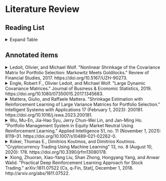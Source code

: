 # Literature Review
## Reading List
<details>
<summary>Expand Table</summary>
<table>
    <tr>
        <td>Topic</td>
        <td>Publication Year</td>
        <td>Author</td>
        <td>Title</td>
        <td>Publication Title</td>
        <td>DOI</td>
    </tr>
    <tr>
        <td>Covariance Estimation</td>
        <td>2019</td>
        <td>"Deshmukh, Samruddhi; Dubey, Amartansh"</td>
        <td>Improved Covariance Matrix Estimator using Shrinkage Transformation and Random Matrix Theory</td>
        <td></td>
        <td>10.48550/arXiv.1912.03718</td>
    </tr>
    <tr>
        <td>Covariance Estimation</td>
        <td>2004</td>
        <td>"Ledoit, Olivier; Wolf, Michael"</td>
        <td>A well-conditioned estimator for large-dimensional covariance matrices</td>
        <td>Journal of Multivariate Analysis</td>
        <td>10.1016/S0047-259X(03)00096-4</td>
    </tr>
    <tr>
        <td>Covariance Estimation</td>
        <td>2021</td>
        <td>"Bodnar, Taras; Parolya, Nestor; Thorsén, Erik"</td>
        <td>Dynamic Shrinkage Estimation of the High-Dimensional Minimum-Variance Portfolio</td>
        <td>IEEE Transactions on Signal Processing</td>
        <td>10.1109/TSP.2023.3263950</td>
    </tr>
    <tr>
        <td>Covariance Estimation</td>
        <td>2009</td>
        <td>"Ledoit, Olivier; P'ech'e, S."</td>
        <td>Eigenvectors of Some Large Sample Covariance Matrices Ensembles</td>
        <td></td>
        <td>10.2139/SSRN.1372052</td>
    </tr>
    <tr>
        <td>Covariance Estimation</td>
        <td>2004</td>
        <td>"Ledoit, Olivier; Wolf, Michael"</td>
        <td>"Honey, I shrunk the sample covariance matrix"</td>
        <td>The Journal of Portfolio Management</td>
        <td>10.3905/JPM.2004.110</td>
    </tr>
    <tr>
        <td>Covariance Estimation</td>
        <td>2022</td>
        <td>"Zhang, Yan; Tao, J.; Yin, Zhixiang; Wang, Guoqiang"</td>
        <td>Improved Large Covariance Matrix Estimation Based on Efficient Convex Combination and Its Application in Portfolio Optimization</td>
        <td>Mathematics</td>
        <td>10.3390/MATH10224282</td>
    </tr>
    <tr>
        <td>Covariance Estimation</td>
        <td>2019</td>
        <td>"Engle, Robert F.; Ledoit, Olivier; Wolf, Michael"</td>
        <td>Large Dynamic Covariance Matrices</td>
        <td>Journal of Business & Economic Statistics</td>
        <td>10.1080/07350015.2017.1345683</td>
    </tr>
    <tr>
        <td>Covariance Estimation</td>
        <td>2012</td>
        <td>"Ledoit, Olivier; Wolf, Michael"</td>
        <td>Nonlinear shrinkage estimation of large-dimensional covariance matrices</td>
        <td>arXiv: Statistics Theory</td>
        <td>10.1214/12-AOS989</td>
    </tr>
    <tr>
        <td>Covariance Estimation</td>
        <td>2017</td>
        <td>"Ledoit, Olivier; Wolf, Michael"</td>
        <td>Nonlinear Shrinkage of the Covariance Matrix for Portfolio Selection: Markowitz Meets Goldilocks</td>
        <td>Review of Financial Studies</td>
        <td>10.5167/UZH-90273</td>
    </tr>
    <tr>
        <td>Covariance Estimation</td>
        <td>2019</td>
        <td>"Benaych-Georges, F.; Bouchaud, J.; Potters, M."</td>
        <td>Optimal cleaning for singular values of cross-covariance matrices</td>
        <td>The Annals of Applied Probability</td>
        <td>10.1214/22-AAP1842</td>
    </tr>
    <tr>
        <td>Covariance Estimation</td>
        <td>2015</td>
        <td>"Wang, Cheng; Pan, Guangming; Tong, Tiejun; Zhu, Lixing"</td>
        <td>SHRINKAGE ESTIMATION OF LARGE DIMENSIONAL PRECISION MATRIX USING RANDOM MATRIX THEORY</td>
        <td>Statistica Sinica</td>
        <td>10.5705/SS.2012.328</td>
    </tr>
    <tr>
        <td>Covariance Estimation</td>
        <td>2014</td>
        <td>"Ledoit, Olivier; Wolf, Michael"</td>
        <td>Spectrum Estimation: A Unified Framework for Covariance Matrix Estimation and PCA in Large Dimensions</td>
        <td>arXiv: Statistics Theory</td>
        <td></td>
    </tr>
    <tr>
        <td>Covariance Estimation</td>
        <td>2022</td>
        <td>"Lu, Cheng; Simaan, Majeed"</td>
        <td>Improved Estimation of the Covariance Matrix using Reinforcement Learning</td>
        <td></td>
        <td></td>
    </tr>
    <tr>
        <td>Generic PA</td>
        <td>2023</td>
        <td>"Lai, Zhao-Rong; Yang, Haisheng"</td>
        <td>A Survey on Gaps between Mean-Variance Approach and Exponential Growth Rate Approach for Portfolio Optimization</td>
        <td>ACM Computing Surveys</td>
        <td>10.1145/3485274</td>
    </tr>
    <tr>
        <td>Generic PA</td>
        <td>2016</td>
        <td>"Chopra, Vijay K.; Ziemba, William T."</td>
        <td>"The Effect of Errors in Means, Variances, and Covariances on Optimal Portfolio Choice"</td>
        <td>World Scientific handbook in financial economic series</td>
        <td>10.1142/9789813144385_0002</td>
    </tr>
    <tr>
        <td>Generic PA</td>
        <td>2021</td>
        <td>"Fan, Qingliang; Wu, Ruike; Yang, Yanrong; Zhong, Wei"</td>
        <td>Time-varying minimum variance portfolio</td>
        <td></td>
        <td></td>
    </tr>
    <tr>
        <td>RL for PA</td>
        <td>2018</td>
        <td>"Xiong, Zhuoran; Liu, Xiao-Yang; Zhong, Shan; Yang, Hongyang; Walid, Anwar"</td>
        <td>Practical Deep Reinforcement Learning Approach for Stock Trading</td>
        <td>"arXiv:1811.07522 [cs, q-fin, stat]"</td>
        <td></td>
    </tr>
    <tr>
        <td>RL for PA</td>
        <td>2020</td>
        <td>"Koker, Thomas E.; Koutmos, Dimitrios; Koutmos, Dimitrios"</td>
        <td>Cryptocurrency Trading Using Machine Learning</td>
        <td></td>
        <td>10.3390/jrfm13080178</td>
    </tr>
    <tr>
        <td>RL for PA</td>
        <td>2022</td>
        <td>"Aboussalah, Amine Mohamed; Xu, Ziyun; Lee, Chi-Guhn"</td>
        <td>What is the value of the cross-sectional approach to deep reinforcement learning?</td>
        <td><span style="color: red;">Quantitative Finance</span></td>
        <td>10.1080/14697688.2021.2001032</td>
    </tr>
    <tr>
        <td>RL for PA</td>
        <td>2023</td>
        <td>"Mattera, Giulio; Mattera, Raffaele"</td>
        <td>Shrinkage estimation with reinforcement learning of large variance matrices for portfolio selection</td>
        <td>Intelligent Systems with Applications</td>
        <td>10.1016/j.iswa.2023.200181</td>
    </tr>
    <tr>
        <td>RL for PA</td>
        <td>2021</td>
        <td>"Wu, Mu-En; Syu, Jia-Hao; Lin, Jerry Chun-Wei; Ho, Jan-Ming"</td>
        <td>Portfolio management system in equity market neutral using reinforcement learning</td>
        <td>Applied Intelligence</td>
        <td>10.1007/s10489-021-02262-0</td>
    </tr>
    <tr>
        <td>RL for PA</td>
        <td>2022</td>
        <td>"Lu, Cheng; Simaan, Majeed"</td>
        <td>Improved Estimation of the Covariance Matrix using Reinforcement Learning</td>
        <td></td>
        <td></td>
    </tr>
    <tr>
        <td>RL for PA</td>
        <td>2018</td>
        <td>"Li, Jinke; Rao, Ruonan; Shi, Jun"</td>
        <td>Learning to Trade with Deep Actor Critic Methods</td>
        <td></td>
        <td>10.1109/ISCID.2018.10116</td>
    </tr>
    <tr>
        <td>Supporting Material</td>
        <td>2016</td>
        <td>"Chopra, Vijay K.; Ziemba, William T."</td>
        <td>"The Effect of Errors in Means, Variances, and Covariances on Optimal Portfolio Choice"</td>
        <td>World Scientific handbook in financial economic series</td>
        <td>10.1142/9789813144385_0002</td>
    </tr>
    <tr>
        <td>Supporting Material</td>
        <td>2008</td>
        <td>"Ledoit, Olivier; Wolf, Michael"</td>
        <td>Robust Performance Hypothesis Testing with the Sharpe Ratio</td>
        <td><span style="color: red;">Journal of Empirical Finance</span></td>
        <td>10.1016/J.JEMPFIN.2008.03.002</td>
    </tr>
    <tr>
        <td>Supporting Material</td>
        <td>2007</td>
        <td>"Wierstra, Daan; Foerster, Alexander; Peters, Jan; Schmidhuber, Jürgen"</td>
        <td>Solving deep memory POMDPs with recurrent policy gradients</td>
        <td>Lecture Notes in Computer Science</td>
        <td>10.1007/978-3-540-74690-4_71</td>
    </tr>
    <tr>
        <td>Supporting Material</td>
        <td>2017</td>
        <td>"Liu, Weibo; Wang, Zidong; Liu, Xiaohui; Zeng, Nianyin; Liu, Yurong; Alsaadi, Fuad E."</td>
        <td>A survey of deep neural network architectures and their applications</td>
        <td>Neurocomputing</td>
        <td>10.1016/j.neucom.2016.12.038</td>
    </tr>
</table>
</details>

## Annotated items
<details>
<summary>
Ledoit, Olivier, and Michael Wolf. "Nonlinear Shrinkage of the Covariance Matrix for Portfolio Selection: Markowitz Meets Goldilocks." Review of Financial Studies, 2017. https://doi.org/10.5167/UZH-90273.
</summary>

**Methodology:** Authors develop a nonlinear shrinkage estimator for the covariance matrix that is tailored to Markowitz portfolio selection. The estimator has O(N) degrees of freedom and is proven to be asymptotically optimal.

**Network Architecture:** The paper does not involve deep learning or neural networks.

**Algorithms:** The authors derive an analytical formula for the optimal nonlinear shrinkage of the sample eigenvalues that minimizes the asymptotic limit of the portfolio loss function. For N dimensions we have N eigenvalues, thus N degrees of freedom.

**Training and Testing Data:** The method does not involve training data. It is evaluated on historical daily and monthly stock return data. The lookback window for estimation of the covariance matrix can be thought of as training data, in which case a variety are used in their robustness analysis.

**Evaluation Metrics and Criteria:** The proposed estimator is evaluated based on the out-of-sample standard deviation and Sharpe ratio of portfolio returns. A total of 11 approaches are compared.

**Results:** The nonlinear shrinkage estimator outperforms alternatives including linear shrinkage and sample covariance matrix in backtests.

**Conclusions:** The nonlinear shrinkage estimator with O(N) degrees of freedom is superior for portfolio selection compared to previous methods with O(1) or O(N^2) degrees of freedom.

**Limitations:** The method assumes no a priori knowledge about the orientation of the covariance matrix eigenvectors. Performance could potentially be further improved by incorporating such information.

**Suggestions for Future Work:** The authors suggest extending the nonlinear shrinkage approach to non-rotation equivariant situations and incorporating time-dependence in returns.
</details>

<details>
<summary>
Engle, Robert F., Olivier Ledoit, and Michael Wolf. "Large Dynamic Covariance Matrices." Journal of Business & Economic Statistics, 2019. https://doi.org/10.1080/07350015.2017.1345683.
</summary>

**Methodology:** Proposes combining two statistical methods - composite likelihood and nonlinear shrinkage - to improve estimation of the Dynamic Conditional Correlation (DCC) model for large covariance matrices.
</details>

<details>
<summary>
Mattera, Giulio, and Raffaele Mattera. "Shrinkage Estimation with Reinforcement Learning of Large Variance Matrices for Portfolio Selection." Intelligent Systems with Applications 17 (February 1, 2023): 200181. https://doi.org/10.1016/j.iswa.2023.200181.
</summary>

**Methodology:** Proposes a new shrinkage estimator for large covariance matrices based on deep reinforcement learning. The shrinkage intensity is optimized by a policy gradient agent to maximize the Sharpe ratio of the resulting minimum variance portfolio.

**Network Architecture:** Two architectures are used - a fully connected network for the Policy Gradient Agent (PGA) and a Gated Recurrent Unit (GRU) for the Recurrent Policy Gradient Agent (RPGA). The PGA has 3 hidden layers with 128, 64, and 8 nodes. The RPGA has 2 GRU layers with 256 and 128 nodes.  

**Algorithms:** Policy gradient algorithms are used to learn the optimal policy for selecting the shrinkage intensity. The PGA uses SGD with momentum while the RPGA uses Adam. The reward is the portfolio Sharpe ratio.

**Training and Testing Data:** 200 industry portfolio monthly returns from 1963-2022 (T=706 observations). Rolling window cross-validation is used with L=36 or 72 months for training and the rest for out-of-sample testing.

**Evaluation Metrics:** Out-of-sample Sharpe ratio and value-at-risk (VaR). Statistical tests are used to compare Sharpe ratios.

**Results:** The RPGA significantly outperforms existing methods, achieving a Sharpe ratio of 0.69 with L=36 vs 0.27-0.28 for others. It also has lower VaR. With L=72, RPGA Sharpe is 0.61 vs 0.28-0.33 for others.

**Conclusions:** The proposed RPGA shrinkage approach provides superior out-of-sample performance for minimum variance portfolios in high dimensions.

**Limitations:** 

**Future Work:** Apply the framework to other covariance-based analyses and datasets. Consider computational optimizations.
</details>

<details>
<summary>
Wu, Mu-En, Jia-Hao Syu, Jerry Chun-Wei Lin, and Jan-Ming Ho. "Portfolio Management System in Equity Market Neutral Using Reinforcement Learning." Applied Intelligence 51, no. 11 (November 1, 2021): 8119–31. https://doi.org/10.1007/s10489-021-02262-0.
</summary>

**RL Allocation Variant:** asset weight assignment

**Reward functions:** Return, Sharpe

**Performance metrics:** Return, Sharpe, MDD, Profit Factor

**Methodology:** Equity market neutral portfolio constructed by training one long and one short RL model.

**Features:** OHLC

**Network Architecture:** Two neural network architectures - a CNN and an RNN. The CNN uses convolutional layers, dense layers, and a softmax output layer. The RNN uses an LSTM layer followed by dense and softmax layers. Details like number of layers, neurons, etc are provided in Tables 1 and 2.    

**Algorithms:** No specifics. The CNN and RNN serving as the policy networks in the RL framework. The paper also proposes a novel reward function based on the Sharpe ratio.

**Train/Test Data:** The dataset consists of daily OHLC stock price data. The TW50 stock dataset from Aug 2015 - Jul 2017 is used for training, and Aug 2017 - Jul 2019 for testing.

**Evaluation Metrics:** Total return, Sharpe ratio, maximum drawdown, and profit factor are used to evaluate the performance.

**Results:** The proposed Sharpe ratio reward function outperforms the return-based reward, giving 39% higher returns and 13.7% lower drawdown. The CNN model outperforms RNN in returns and Sharpe ratio. The PMS outperforms benchmarks on TW50 and traditional stock datasets.

**Conclusions:** The PMS with CNN and novel Sharpe ratio reward is an effective portfolio management system with good profitability and low risk. It can support decision making for resource allocation in stock trading.

**Limitations:** Performance on the financial dataset was inferior to benchmarks.

**Future Work:** No concrete future work directions are suggested.
</details>

<details>
<summary>
Koker, Thomas E., Dimitrios Koutmos, and Dimitrios Koutmos. "Cryptocurrency Trading Using Machine Learning" 13, no. 8 (August 10, 2020): 178. https://doi.org/10.3390/jrfm13080178.
</summary>

**Methodology:** Direct reinforcement (DR) learning model to make trading decisions that optimize risk-adjusted returns

**Network Architecture:** No neural network architecture is used. The DR model is based on estimating parameters of a nonlinear autoregressive model.

**Algorithms:** The DR model uses gradient ascent to optimize the Sortino ratio as the reward function. No modifications to standard RL algorithms are mentioned.

**Training and Testing Data:** Cryptocurrency price data from August 2015 to August 2019 is used (1447 data points). The first 1000 days are used for training, then 100 day test windows are simulated.

**Evaluation Metrics:** Cumulative returns, Sharpe ratio, Sortino ratio, maximum drawdown, and value-at-risk.

**Results:** The DR model outperforms buy-and-hold for risk-adjusted returns in most cryptocurrencies tested. It also reduces maximum drawdown and value-at-risk in most cases.

**Conclusions:** The DR model demonstrates viability of active cryptocurrency trading and machine learning for superior performance compared to passive approaches.

**Limitations:** 

**Future Work:** Suggests integrating microstructure variables may further improve performance across more cryptocurrencies and market conditions.
</details>

<details>
<summary>
Xiong, Zhuoran, Xiao-Yang Liu, Shan Zhong, Hongyang Yang, and Anwar Walid. "Practical Deep Reinforcement Learning Approach for Stock Trading." arXiv:1811.07522 [Cs, q-Fin, Stat], December 1, 2018. http://arxiv.org/abs/1811.07522.
</summary>

**Methodology**: DDPG RL agent to make stock trading decisions.

**Network Architecture:**

**Algorithms:** DDPG. Reward is change in portfolio value.

**Training and Testing Data:** Used 6 years of daily stock price data (2009-2014) for 30 Dow Jones stocks for training, 1 year (2015) for validation, and 2.75 years (2016-2018) for testing.

**Evaluation Metrics and Criteria:** Annualized return, annualized standard error, final portfolio value, and Sharpe ratio.

**Results:** DDPG strategy achieved higher annualized return (22.24%), final portfolio value ($19,791), and Sharpe ratio (1.79) compared to Dow Jones Industrial Average and min-variance portfolio allocation baseline methods.

**Conclusions:** The DDPG agent was able to learn an effective trading strategy that outperformed the baselines in maximizing return while balancing risk.

**Limitations:** This method will underperform benchmarks such as Sharpe portfolio.

**Suggestions for Future Work:** "Future work will be interesting to explore more sophisticated model [20], deal with larger scale data [21], observe intelligent behaviors [22], and incorporate prediction schemes [23]"
</details>